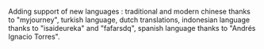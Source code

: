 Adding support of new languages : 
traditional and modern chinese thanks to "myjourney", 
turkish language, 
dutch translations, 
indonesian language thanks to "isaideureka" and "fafarsdq", 
spanish language thanks to "Andrés Ignacio Torres".